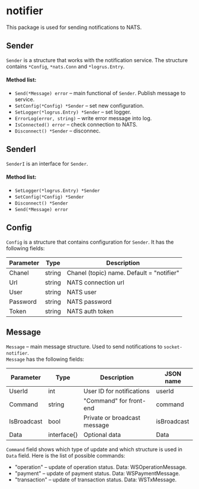 # notifier
This package is used for sending notifications to NATS.

## Sender
`Sender` is a structure that works with the notification service. The structure contains `*Config`, `*nats.Conn` and `*logrus.Entry`.

#### Method list:
- `Send(*Message) error` – main functional of `Sender`. Publish message to service.
- `SetConfig(*Config) *Sender` – set new configuration.
- `SetLogger(*logrus.Entry) *Sender` – set logger.
- `ErrorLog(error, string)` – write error message into log.
- `IsConnected() error` – check connection to NATS.
- `Disconnect() *Sender` – disconnec.

## SenderI
`SenderI` is an interface for `Sender`.
#### Method list:
- `SetLogger(*logrus.Entry) *Sender`
- `SetConfig(*Config) *Sender`
- `Disconnect() *Sender`
- `Send(*Message) error`

## Config
`Config` is a structure that contains configuration for `Sender`. It has the following fields:  

| Parameter | Type   | Description                               |
|-----------|--------|-------------------------------------------|
| Chanel    | string | Chanel (topic) name. Default = "notifier" |
| Url       | string | NATS connection url                       |
| User      | string | NATS user                                 |
| Password  | string | NATS password                             |
| Token     | string | NATS auth token                           |

## Message
`Message` – main message structure. Used to send notifications to `socket-notifier`.  
`Message` has the following fields:

| Parameter   | Type        | Description                  | JSON name   |
|-------------|-------------|------------------------------|-------------|
| UserId      | int         | User ID for notifications    | userId      |
| Command     | string      | "Command" for front-end      | command     |
| IsBroadcast | bool        | Private or broadcast message | isBroadcast |
| Data        | interface{} | Optional data                | Data        |

`Command` field shows which type of update and which structure is used in `Data` field. Here is the list of possible commands:

- "operation" – update of operation status. Data: WSOperationMessage.
- "payment" – update of payment status. Data: WSPaymentMessage.
- "transaction" – update of transaction status. Data: WSTxMessage.
